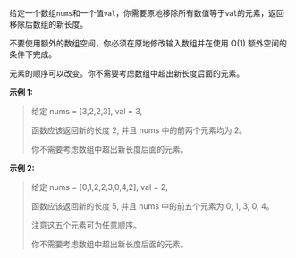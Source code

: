 给定一个数组`nums`和一个值`val`，你需要原地移除所有数值等于`val`的元素，返回移除后数组的新长度。

不要使用额外的数组空间，你必须在原地修改输入数组并在使用 O(1) 额外空间的条件下完成。

元素的顺序可以改变。你不需要考虑数组中超出新长度后面的元素。

**示例 1:**

> 给定 nums = [3,2,2,3], val = 3,
> 
> 函数应该返回新的长度 2, 并且 nums 中的前两个元素均为 2。
> 
> 你不需要考虑数组中超出新长度后面的元素。

**示例 2:**

> 给定 nums = [0,1,2,2,3,0,4,2], val = 2,
> 
> 函数应该返回新的长度 5, 并且 nums 中的前五个元素为 0, 1, 3, 0, 4。
> 
> 注意这五个元素可为任意顺序。
> 
> 你不需要考虑数组中超出新长度后面的元素。
